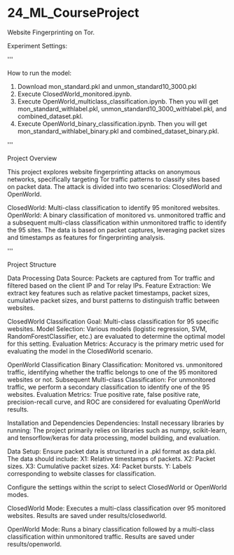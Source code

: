 # 24_ML_CourseProject
Website Fingerprinting on Tor.

Experiment Settings: 

'''

How to run the model:

1. Download mon_standard.pkl and unmon_standard10_3000.pkl
2. Execute ClosedWorld_monitored.ipynb.
3. Execute OpenWorld_multiclass_classification.ipynb. Then you will get mon_standard_withlabel.pkl, unmon_standard10_3000_withlabel.pkl, and combined_dataset.pkl.
4. Execute OpenWorld_binary_classification.ipynb. Then you will get mon_standard_withlabel_binary.pkl and combined_dataset_binary.pkl.

'''


Project Overview

This project explores website fingerprinting attacks on anonymous networks, specifically targeting Tor traffic patterns to classify sites based on packet data.
The attack is divided into two scenarios: ClosedWorld and OpenWorld.

ClosedWorld: Multi-class classification to identify 95 monitored websites.
OpenWorld: A binary classification of monitored vs. unmonitored traffic and a subsequent multi-class classification within unmonitored traffic to identify the 95 sites. The data is based on packet captures, leveraging packet sizes and timestamps as features for fingerprinting analysis.

'''

Project Structure


Data Processing
Data Source: Packets are captured from Tor traffic and filtered based on the client IP and Tor relay IPs.
Feature Extraction: We extract key features such as relative packet timestamps, packet sizes, cumulative packet sizes, and burst patterns to distinguish traffic between websites.



ClosedWorld Classification
Goal: Multi-class classification for 95 specific websites.
Model Selection: Various models (logistic regression, SVM, RandomForestClassifier, etc.) are evaluated to determine the optimal model for this setting.
Evaluation Metrics: Accuracy is the primary metric used for evaluating the model in the ClosedWorld scenario.

OpenWorld Classification
Binary Classification: Monitored vs. unmonitored traffic, identifying whether the traffic belongs to one of the 95 monitored websites or not.
Subsequent Multi-class Classification: For unmonitored traffic, we perform a secondary classification to identify one of the 95 websites.
Evaluation Metrics: True positive rate, false positive rate, precision-recall curve, and ROC are considered for evaluating OpenWorld results.



Installation and Dependencies
Dependencies: Install necessary libraries by running:
The project primarily relies on libraries such as numpy, scikit-learn, and tensorflow/keras for data processing, model building, and evaluation.



Data Setup: Ensure packet data is structured in a .pkl format as data.pkl. The data should include:
X1: Relative timestamps of packets.
X2: Packet sizes.
X3: Cumulative packet sizes.
X4: Packet bursts.
Y: Labels corresponding to website classes for classification.


Configure the settings within the script to select ClosedWorld or OpenWorld modes.

ClosedWorld Mode: Executes a multi-class classification over 95 monitored websites.
Results are saved under results/closedworld.

OpenWorld Mode: Runs a binary classification followed by a multi-class classification within unmonitored traffic.
Results are saved under results/openworld.
